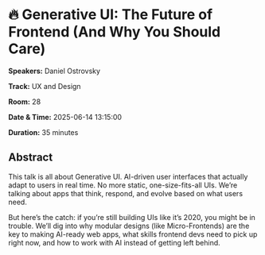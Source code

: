 # 🔥 Generative UI: The Future of Frontend (And Why You Should Care)

**Speakers:** Daniel Ostrovsky
                    
**Track:** UX and Design
                    
**Room:** 28
                    
**Date & Time:** 2025-06-14 13:15:00
                    
**Duration:** 35 minutes
                    
## Abstract
                    
This talk is all about Generative UI. AI-driven user interfaces that actually adapt to users in real time. No more static, one-size-fits-all UIs. We’re talking about apps that think, respond, and evolve based on what users need.

But here’s the catch: if you’re still building UIs like it’s 2020, you might be in trouble. We’ll dig into why modular designs (like Micro-Frontends) are the key to making AI-ready web apps, what skills frontend devs need to pick up right now, and how to work with AI instead of getting left behind.
